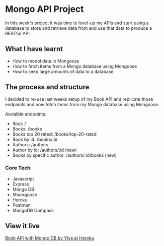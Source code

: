 # Mongo API Project

In this week's project it was time to level-up my APIs and start using a database to store and retrieve data from and use that data to produce a RESTful API.

## What I have learnt

* How to model data in Mongoose
* How to fetch items from a Mongo database using Mongoose
* How to seed large amounts of data to a database

## The process and structure

I decided to re-use last weeks setup of my Book API and replicate those endpoints and now fetch items from my Mongo database using Mongoose.

Avaialble endpoints:

* Root: /
* Books: /books
* Books top 20 rated: /books/top-20-rated 
* Book by id: /books/:id
* Authors: /authors
* Author by id: /authors/:id (new)
* Books by specific author: /authors/:id/books (new)


### Core Tech

* Javascript
* Express
* Mongo DB
* Moongoose
* Heroku
* Postman
* MongoDB Compass

## View it live

[Book API with Mongo DB by Ylva at Heroku](https://book-api-mongodb-by-ylva.herokuapp.com/)